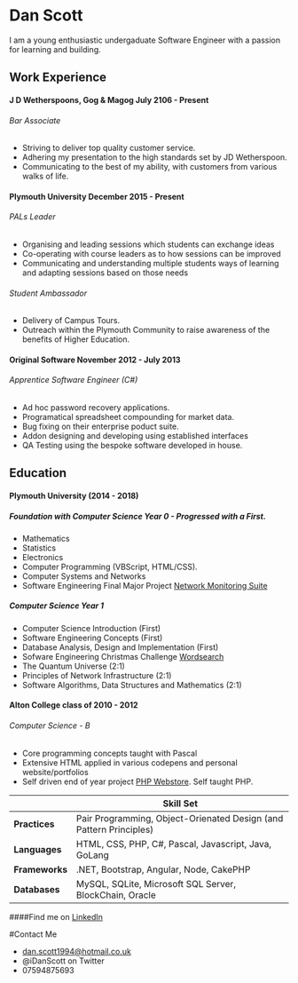 # Dan Scott

I am a young enthusiastic undergaduate Software Engineer with a passion for learning and building.

## Work Experience
#### J D Wetherspoons, Gog & Magog July 2106 - Present 
###### Bar Associate 
- Striving to deliver top quality customer service. 
- Adhering my presentation to the high standards set by JD Wetherspoon.
- Communicating to the best of my ability, with customers from various walks of life.

#### Plymouth University December 2015 - Present
###### PALs Leader
- Organising and leading sessions which students can exchange ideas 
- Co-operating with course leaders as to how sessions can be improved
- Communicating and understanding multiple students ways of learning and adapting sessions based on those needs

###### Student Ambassador 
- Delivery of Campus Tours.
- Outreach within the Plymouth Community to raise awareness of the benefits of Higher Education.

#### Original Software November 2012 - July 2013
###### Apprentice Software Engineer (C#)
- Ad hoc password recovery applications.
- Programatical spreadsheet compounding for market data. 
- Bug fixing on their enterprise poduct suite.
- Addon designing and developing using established interfaces
- QA Testing using the bespoke software developed in house.

## Education 
#### Plymouth University (2014 - 2018)
##### Foundation with Computer Science Year 0 - Progressed with a First.
- Mathematics 
- Statistics 
- Electronics
- Computer Programming (VBScript, HTML/CSS).
- Computer Systems and Networks 
- Software Engineering Final Major Project [Network Monitoring Suite](https://github.com/iDanScott/UniProject)

##### Computer Science Year 1 
- Computer Science Introduction (First)
- Software Engineering Concepts (First)
- Database Analysis, Design and Implementation (First) 
- Sofware Engineering Christmas Challenge [Wordsearch](https://github.com/iDanScott/WordSearch)
- The Quantum Universe (2:1)
- Principles of Network Infrastructure (2:1)
- Software Algorithms, Data Structures and Mathematics (2:1)

#### Alton College class of 2010 - 2012
###### Computer Science - B
- Core programming concepts taught with Pascal
- Extensive HTML applied in various codepens and personal website/portfolios
- Self driven end of year project [PHP Webstore](https://github.com/iDanScott/PHP-Webstore). Self taught PHP.

||Skill Set| 
|---|---|
| **Practices** | Pair Programming, Object-Orienated Design (and Pattern Principles) |
| **Languages** | HTML, CSS, PHP, C#, Pascal, Javascript, Java, GoLang | 
| **Frameworks** | .NET, Bootstrap, Angular, Node, CakePHP | 
| **Databases** | MySQL, SQLite, Microsoft SQL Server, BlockChain, Oracle | 

####Find me on [LinkedIn](https://uk.linkedin.com/in/dan-scott-03b4b93a)

#Contact Me 
- dan.scott1994@hotmail.co.uk
- @iDanScott on Twitter 
- 07594875693
